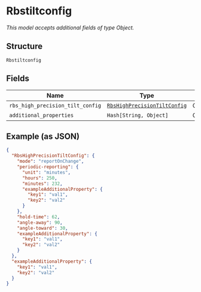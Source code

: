 
# Rbstiltconfig

*This model accepts additional fields of type Object.*

## Structure

`Rbstiltconfig`

## Fields

| Name | Type | Tags | Description |
|  --- | --- | --- | --- |
| `rbs_high_precision_tilt_config` | [`RbsHighPrecisionTiltConfig`](../../doc/models/rbs-high-precision-tilt-config.md) | Optional | - |
| `additional_properties` | `Hash[String, Object]` | Optional | - |

## Example (as JSON)

```json
{
  "RbsHighPrecisionTiltConfig": {
    "mode": "reportOnChange",
    "periodic-reporting": {
      "unit": "minutes",
      "hours": 250,
      "minutes": 232,
      "exampleAdditionalProperty": {
        "key1": "val1",
        "key2": "val2"
      }
    },
    "hold-time": 62,
    "angle-away": 90,
    "angle-toward": 30,
    "exampleAdditionalProperty": {
      "key1": "val1",
      "key2": "val2"
    }
  },
  "exampleAdditionalProperty": {
    "key1": "val1",
    "key2": "val2"
  }
}
```

